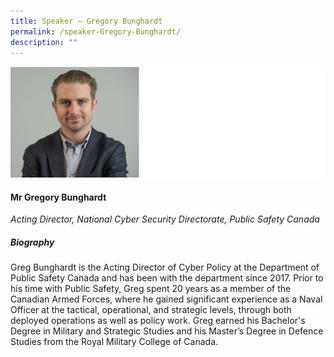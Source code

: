 ```yaml
---
title: Speaker – Gregory Bunghardt
permalink: /speaker-Gregory-Bunghardt/
description: ""
---
```

![](/images/Speakers/Gregory%20Bunghardt.jpg)

#### **Mr Gregory Bunghardt**

*Acting Director, National Cyber Security Directorate, Public Safety Canada*

##### **Biography**
Greg Bunghardt is the Acting Director of Cyber Policy at the Department of Public Safety Canada and has been with the department since 2017.  Prior to his time with Public Safety, Greg spent 20 years as a member of the Canadian Armed Forces, where he gained significant experience as a Naval Officer at the tactical, operational, and strategic levels, through both deployed operations as well as policy work. Greg earned his Bachelor's Degree in Military and Strategic Studies and his Master’s Degree in Defence Studies from the Royal Military College of Canada. 